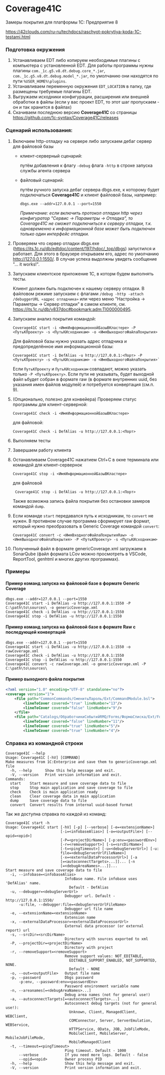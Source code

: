 # Coverage41C

Замеры покрытия для платформы 1С: Предприятие 8

https://42clouds.com/ru-ru/techdocs/raschyot-pokrytiya-koda-1C-testami.html

### Подготовка окружения

1) Устанавливаем EDT либо копируем необходимые плагины с компьютера с установленной EDT. Для работы программы нужны плагины `com._1c.g5.v8.dt.debug.core_*.jar`, `com._1c.g5.v8.dt.debug.model_*.jar`, по умолчанию они находятся по пути `%USER_HOME%\plugins`.
2) Устанавливаем переменную окружения `EDT_LOCATION` в папку, где размещены требуемые плагины EDT.
3) Выгружаем исходники конфигурации, расширения или внешней обработки в файлы (если у вас проект EDT, то этот шаг пропускаем - он и так хранится в файлах)
4) Скачиваем последнюю версию **Coverage41C** со страницы https://github.com/1c-syntax/Coverage41C/releases

### Сценарий использования:

1) Включаем http-отладку на сервере либо запускаем дебаг сервер для файловой базы

   * клиент-серверный сценарий: 
    
     путём добавления к флагу `-debug` флага `-http` в строке запуска службы агента сервера

   * файловый сценарий: 
    
     путём ручного запуска дебаг сервера dbgs.exe, к которому будет подключаться **Coverage41C** и клиент файловой базы, например:
     ```shell
     dbgs.exe --addr=127.0.0.1 --port=1550
     ```
    
     *Примечание: если включить протокол отладки http через конфигуратор "Сервис -> Параметры -> Отладка", то Coverage41C не сможет подключиться к серверу отладки, т.к. одновременно к информационной базе может быть подключен только один интерфейс отладки.*

2) Проверяем что сервер отладки dbgs.exe (https://its.1c.ru/db/edtdoc/content/197/hdoc/_top/dbgs) запустился и работает. Для этого в браузере открываем его, адрес по умолчанию http://127.0.0.1:1550/. В случае успеха выдолжны увидеть сообщение "... it works!".

3) Запускаем клиентское приложение 1С, в которм будем выполнять тесты.
    
    Клиент должен быть подключен к нашему серверу отладки. В файловом режиме запускаем с флагами `/debug -http -attach /debuggerURL «адрес отладчика»` или через меню "Настройка -> Параметры -> Сервер отладки" в самом клиенте, см. https://its.1c.ru/db/v837doc#bookmark:adm:TI000000495.

4) Запускаем анализ покрытия командой:
  
    ```shell
    Coverage41C start -i <ИмяИнформационнойБазыВКластере> -P <ПутьКПроекту> -s <ПутьКИсходникам> -o <ИмяВыходногоФайлаПокрытия>
    ```
    
    Для файловой базы нужно указать адрес отладчика и предопределённое имя информационной базы:

    ```shell
    Coverage41C start -i DefAlias -u http://127.0.0.1:<Порт> -P <ПутьКПроекту> -s <ПутьКИсходникам> -o <ИмяВыходногоФайлаПокрытия>`
    ```
       
    Если `ПутьКПроекту` и `ПутьКИсходникам` совпадают, можно указать только `-P <ПутьКПроекту>`. Если пути не указывать, будет выходной файл ьбудет собран в формате raw (в формате внутренних uuid, без указания имен файлов модулей) и потребуется конвертация (см.п. 9).

5) (Опционально, полезно для конвейера) Проверяем статус программы для клиент-серверной:

    ```shell
    Coverage41C check -i <ИмяИнформационнойБазыВКластере>
    ```
   
    для файловой:

    ```shell
    Coverage41C check -i DefAlias -u http://127.0.0.1:<Порт>
   ```
   
6) Выполняем тесты

7) Завершаем работу клиента

8) Останавливаем Coverage41C нажатием Ctrl+C в окне терминала или командой для клиент-сервернок
    
    ```shell
    Coverage41C stop -i <ИмяИнформационнойБазыВКластере>
    ```
   
    для файловой
    
   ```shell
    Coverage41C stop -i DefAlias -u http://127.0.0.1:<Порт>
    ```
   
    Также возможна запись файла покрытия без остановки замеров командой `dump`.

9) Если команде `start` передавался путь к исходникам, то `convert` не нужен. В противном случае программа сформирует raw формат, который нужно преобразовать в Generic Coverage командой `convert`:
    
   ```shell
   Coverage41C convert -c <ИмяВходногоФайлаПокрытияRaw> -o <ИмяВыходногоФайлаПокрытия> -P <ПутьКПроекту> -s <ПутьКИсходникам>
   ```

10) Полученный файл в формате genericCoverage.xml загружаем в SonarQube (файл формата LCov можно просмотреть в VSCode, ReportTool, genhtml и многих других программах).

### Примеры

#### Пример команд запуска на файловой базе в формате Generic Coverage

```shell
dbgs.exe --addr=127.0.0.1 --port=1550
Coverage41C start -i DefAlias -u http://127.0.0.1:1550 -P C:\path\to\sources\ -o genericCoverage.xml
Coverage41C check -i DefAlias -u http://127.0.0.1:1550
Coverage41C stop -i DefAlias -u http://127.0.0.1:1550
```

#### Пример команд запуска на файловой базе в формате Raw с последующей конвертацей

```shell
dbgs.exe --addr=127.0.0.1 --port=1550
Coverage41C start -i DefAlias -u http://127.0.0.1:1550 -o rawCoverage.xml
Coverage41C check -i DefAlias -u http://127.0.0.1:1550
Coverage41C stop -i DefAlias -u http://127.0.0.1:1550
Coverage41C convert -c rawCoverage.xml -o genericCoverage.xml -P C:\path\to\sources\
```

#### Пример выходного файла покрытия
```xml
<?xml version="1.0" encoding="UTF-8" standalone="no"?>
<coverage version="1">
    <file path="CommonCommands/СменитьПароль/Ext/CommandModule.bsl">
        <lineToCover covered="true" lineNumber="13"/>
        <lineToCover covered="false" lineNumber="9"/>
    </file>
    <file path="Catalogs/ОбработчикиСобытийRMQ/Forms/ФормаСписка/Ext/Form/Module.bsl">
        <lineToCover covered="false" lineNumber="11"/>
        <lineToCover covered="true" lineNumber="5"/>
        <lineToCover covered="true" lineNumber="4"/>
```

### Справка из командной строки

```shell
Coverage41C --help
Usage: Coverage41C [-hV] [COMMAND]
Make measures from 1C:Enterprise and save them to genericCoverage.xml file
  -h, --help      Show this help message and exit.
  -V, --version   Print version information and exit.
Commands:
  start    Start measure and save coverage data to file
  stop     Stop main application and save coverage to file
  check    Check is main application ready
  clean    Clear coverage data in main application
  dump     Save coverage data to file
  convert  Convert results from internal uuid-based format
```

Так же доступна справка по каждой из команд:

```shell
Coverage41C start -h
Usage: Coverage41C start [-hV] [-p] [--verbose] [-e=<extensionName>]
                         [-i=<infobaseAlias>] [-o=<outputFile>] [--opid=<opid>]
                         [-P=<projectDirName>] [-p:env=<passwordEnv>]
                         [-r=<removeSupport>] [-s=<srcDirName>]
                         [-t=<pingTimeout>] [-u=<debugServerUrl>] [-u:
                         file=<debugServerUrlFileName>]
                         [-x=<externalDataProcessorUrl>] [-a
                         [=<autoconnectTargets>...]]... [-n
                         [=<debugAreaNames>...]]...
Start measure and save coverage data to file
  -i, --infobase=<infobaseAlias>
                           InfoBase name. File infobase uses 'DefAlias' name.
                             Default - DefAlias
  -u, --debugger=<debugServerUrl>
                           Debugger url. Default - http://127.0.0.1:1550/
      -u:file, --debugger:file=<debugServerUrlFileName>
                           Debugger url file name
  -e, --extensionName=<extensionName>
                           Extension name
  -x, --externalDataProcessor=<externalDataProcessorUrl>
                           External data processor (or external report) url
  -s, --srcDir=<srcDirName>
                           Directory with sources exported to xml
  -P, --projectDir=<projectDirName>
                           Directory with project
  -r, --removeSupport=<removeSupport>
                           Remove support values: NOT_EDITABLE,
                             EDITABLE_SUPPORT_ENABLED, NOT_SUPPORTED, NONE.
                             Default - NONE
  -o, --out=<outputFile>   Output file name
  -p, --password           Dbgs password
      -p:env, --password:env=<passwordEnv>
                           Password environment variable name
  -n, --areanames[=<debugAreaNames>...]
                           Debug area names (not for general use!)
  -a, --autoconnectTargets[=<autoconnectTargets>...]
                           Autoconnect debug targets (not for general use!):
                             Unknown, Client, ManagedClient, WEBClient,
                             COMConnector, Server, ServerEmulation, WEBService,
                             HTTPService, OData, JOB, JobFileMode,
                             MobileClient, MobileServer, MobileJobFileMode,
                             MobileManagedClient
  -t, --timeout=<pingTimeout>
                           Ping timeout. Default - 1000
      --verbose            If you need more logs. Default - false
      --opid=<opid>        Owner process PID
  -h, --help               Show this help message and exit.
  -V, --version            Print version information and exit.
```
